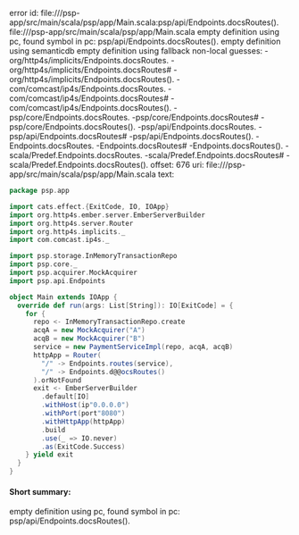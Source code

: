 error id: file://<WORKSPACE>/psp-app/src/main/scala/psp/app/Main.scala:psp/api/Endpoints.docsRoutes().
file://<WORKSPACE>/psp-app/src/main/scala/psp/app/Main.scala
empty definition using pc, found symbol in pc: psp/api/Endpoints.docsRoutes().
empty definition using semanticdb
empty definition using fallback
non-local guesses:
	 -org/http4s/implicits/Endpoints.docsRoutes.
	 -org/http4s/implicits/Endpoints.docsRoutes#
	 -org/http4s/implicits/Endpoints.docsRoutes().
	 -com/comcast/ip4s/Endpoints.docsRoutes.
	 -com/comcast/ip4s/Endpoints.docsRoutes#
	 -com/comcast/ip4s/Endpoints.docsRoutes().
	 -psp/core/Endpoints.docsRoutes.
	 -psp/core/Endpoints.docsRoutes#
	 -psp/core/Endpoints.docsRoutes().
	 -psp/api/Endpoints.docsRoutes.
	 -psp/api/Endpoints.docsRoutes#
	 -psp/api/Endpoints.docsRoutes().
	 -Endpoints.docsRoutes.
	 -Endpoints.docsRoutes#
	 -Endpoints.docsRoutes().
	 -scala/Predef.Endpoints.docsRoutes.
	 -scala/Predef.Endpoints.docsRoutes#
	 -scala/Predef.Endpoints.docsRoutes().
offset: 676
uri: file://<WORKSPACE>/psp-app/src/main/scala/psp/app/Main.scala
text:
```scala
package psp.app

import cats.effect.{ExitCode, IO, IOApp}
import org.http4s.ember.server.EmberServerBuilder
import org.http4s.server.Router
import org.http4s.implicits._
import com.comcast.ip4s._

import psp.storage.InMemoryTransactionRepo
import psp.core._
import psp.acquirer.MockAcquirer
import psp.api.Endpoints

object Main extends IOApp {
  override def run(args: List[String]): IO[ExitCode] = {
    for {
      repo <- InMemoryTransactionRepo.create
      acqA = new MockAcquirer("A")
      acqB = new MockAcquirer("B")
      service = new PaymentServiceImpl(repo, acqA, acqB)
      httpApp = Router(
        "/" -> Endpoints.routes(service),
        "/" -> Endpoints.d@@ocsRoutes()
      ).orNotFound
      exit <- EmberServerBuilder
        .default[IO]
        .withHost(ip"0.0.0.0")
        .withPort(port"8080")
        .withHttpApp(httpApp)
        .build
        .use(_ => IO.never)
        .as(ExitCode.Success)
    } yield exit
  }
}

```


#### Short summary: 

empty definition using pc, found symbol in pc: psp/api/Endpoints.docsRoutes().